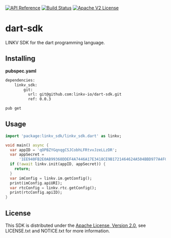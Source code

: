 [![API Reference](https://img.shields.io/badge/api-reference-blue.svg)]()
[![Build Status](https://img.shields.io/static/v1?label=build&message=passing&color=32CD32)]()
[![Apache V2 License](https://img.shields.io/badge/license-Apache%20V2-blue.svg)](https://github.com/linkv-io/dart-sdk/blob/master/LICENSE)

# dart-sdk

LINKV SDK for the dart programming language.

## Installing

**pubspec.yaml** 
```sh
dependencies:
    linkv_sdk:
        git:
          url: git@github.com:linkv-io/dart-sdk.git
          ref: 0.0.3
```

```sh
pub get
```

## Usage

```dart
import 'package:linkv_sdk/linkv_sdk.dart' as linkv;

void main() async {
  var appID = 'qOPBZYGqnqgCSJCobhLFRtvvJzeLLzDR';
  var appSecret =
      '1EE940FB2E0AB99368DDEF4A7446A17E3418CE9B1721464624A504BBD977A4FC1477F6A1A02B22AF64070A49C32E05B1AC23E47D86BF6C490D637A42735E6DF7589D5644B3DF1BCD489186940ADE4C3D61C6028FCAF90D57FDCA7BA1888DD4B060B2996BCF41087A8CDEE52D775548166FC92B83D88125434597B9394AC3F7C81C9B8A41C0191B0A09AD59F20881A087574C51B0288A1867D8B7EE9CABC97C322F6469E4E19261C7A26527CD65299A564B319F42DB70E016537A5AFAAE896BEE';
  if (!await linkv.init(appID, appSecret)) {
    return;
  }
  var imConfig = linkv.im.getConfig();
  print(imConfig.apiURI);
  var rtcConfig = linkv.rtc.getConfig();
  print(rtcConfig.apiID);
}
```

## License

This SDK is distributed under the
[Apache License, Version 2.0](http://www.apache.org/licenses/LICENSE-2.0),
see LICENSE.txt and NOTICE.txt for more information.